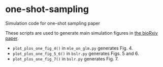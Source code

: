 # one-shot-sampling
Simulation code for one-shot sampling paper

These scripts are used to generate main simulation figures in [the bioRxiv paper](https://doi.org/10.1101/537548).
* `plot_plos_one_fig_4()` in `mle_on_glm.py` generates Fig. 4.
* `plot_plos_one_fig_5_6()` in `bslr.py` generates Figs. 5 and 6.
* `plot_plos_one_fig_7()` in `bslr.py` generates Fig. 7.
